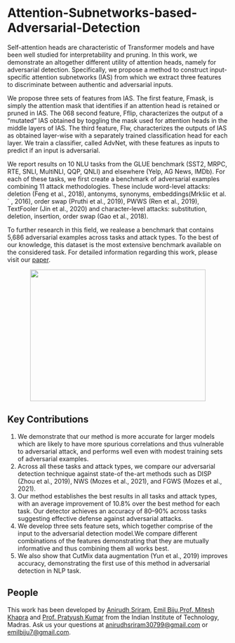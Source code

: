 # Attention-Subnetworks-based-Adversarial-Detection

Self-attention heads are characteristic of Transformer models and have been well studied for interpretability and pruning. In this work, we demonstrate an altogether different utility of attention heads, namely for adversarial detection. Specifically, we propose a method to construct input-specific attention subnetworks (IAS) from which we extract three features to discriminate between authentic and adversarial inputs. 

We propose three sets of features from IAS. The first feature, Fmask, is simply the attention mask that identifies if an attention head is retained or pruned in IAS. The 068
second feature, Fflip, characterizes the output of a “mutated” IAS obtained by toggling the mask used for attention heads in the middle layers of IAS. The third feature, Flw, characterizes the outputs of IAS as obtained layer-wise with a separately trained classification head for each layer. We train a classifier, called AdvNet, with these features as inputs to predict if an input is adversarial.

We report results on 10 NLU tasks from the GLUE benchmark (SST2, MRPC, RTE, SNLI, MultiNLI, QQP, QNLI) and elsewhere (Yelp, AG News, IMDb). For each of these tasks, we first 
create a benchmark of adversarial examples combining 11 attack methodologies. These include word-level attacks: deletion (Feng et al., 2018), antonyms, synonyms, embeddings(Mrkšic et al. ´ , 2016), order swap (Pruthi et al., 2019), PWWS (Ren et al., 2019), TextFooler (Jin et al., 2020) and character-level attacks: substitution, deletion, insertion, order swap (Gao et al., 2018). 

To further research in this field, we realease a benchmark that contains 5,686 adversarial examples across tasks and attack types. To the best of our knowledge, this dataset is the most extensive benchmark available on the considered task. For detailed information regarding this work, please visit our [paper](https://openreview.net/pdf?id=HcPfWDZZVuh). 

<p align="center">
   <img src="../gh-pages/assets/images/gesture_sample.jpg" width=400 height=300>
</p>

## Key Contributions

1. We demonstrate that our method is more accurate for larger models which are likely to have more spurious correlations and thus vulnerable to adversarial attack, and performs well even with modest training sets of adversarial examples.
2. Across all these tasks and attack types, we compare our adversarial detection technique against state-of the-art methods such as DISP (Zhou et al., 2019), NWS (Mozes et al., 2021), and FGWS (Mozes et al., 2021).
3. Our method establishes the best results in all tasks and attack types, with an average improvement of 10.8% over the best method for each task. Our detector achieves an accuracy of 80–90% across tasks suggesting effective defense against adversarial attacks.
4. We develop three sets feature sets, which together comprise of the input to the adversarial detection model.We compare different combinations of the features demonstrating that they are mutually informative and thus combining them all works best.
5. We also show that CutMix data augmentation (Yun et al., 2019) improves accuracy, demonstrating the first use of this method in adversarial detection in NLP task.


## People

This work has been developed by [Anirudh Sriram](https://github.com/anirudhs123), [Emil Biju](https://github.com/emilbiju),[Prof. Mitesh Khapra](https://www.cse.iitm.ac.in/~miteshk/) and [Prof. Pratyush Kumar](https://www.cse.iitm.ac.in/~pratyush/) from the Indian Institute of Technology, Madras. Ask us your questions at [anirudhsriram30799@gmail.com](mailto:anirudhsriram30799@gmail.com) or [emilbiju7@gmail.com](mailto:emilbiju7@gmail.com).
